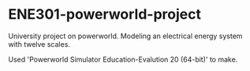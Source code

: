 # ENE301-powerworld-project
University project on powerworld. Modeling an electrical energy system with twelve scales.

Used 'Powerworld Simulator Education-Evalution 20 (64-bit)' to make.